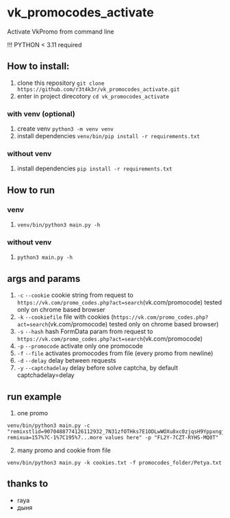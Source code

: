 # vk_promocodes_activate
Activate VkPromo from command line

!!! PYTHON < 3.11 required

## How to install:
1. clone this repository `git clone https://github.com/r3t4k3r/vk_promocodes_activate.git`
2. enter in project direcotory `cd vk_promocodes_activate`

### with venv (optional)
1. create venv `python3 -m venv venv`
2. install dependencies `venv/bin/pip install -r requirements.txt`

### without venv
1. install dependencies `pip install -r requirements.txt`

## How to run

### venv
1. `venv/bin/python3 main.py -h`

### without venv
1. `python3 main.py -h`

## args and params
1. `-c` `--cookie` cookie string from request to `https://vk.com/promo_codes.php?act=search`(vk.com/promocode) tested only on chrome based browser
2. `-k` `--cookiefile` file with cookies (`https://vk.com/promo_codes.php?act=search`(vk.com/promocode) tested only on chrome based browser)
3. `-s` `--hash` hash FormData param from request to `https://vk.com/promo_codes.php?act=search`(vk.com/promocode)
4. `-p` `--promocode` activate only one promocode
5. `-f` `--file` activates promocodes from file (every promo from newline)
6. `-d` `--delay` delay between requests
7. `-y` `--captchadelay` delay before solve captcha, by default captchadelay=delay

## run example
1. one promo 
```
venv/bin/python3 main.py -c "remixstlid=9070488774126112932_7N31zfOTHks7E1ODLwWOXu8xc0zjqsH9YppxngjBqUD; remixua=157%7C-1%7C195%7...more values here" -p "FL2Y-7CZT-RYHS-MQ0T"
```

2. many promo and cookie from file
```
venv/bin/python3 main.py -k cookies.txt -f promocodes_folder/Petya.txt
```

## thanks to 
- raya
- дыня
